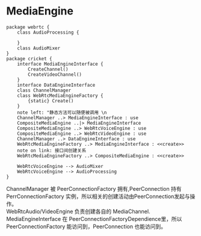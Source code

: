 # MediaEngine
```plantuml
package webrtc {
    class AudioProcessing {

    }
    class AudioMixer
}
package cricket {
    interface MediaEngineInterface {
        CreateChannel()
        CreateVideoChannel()
    }
    interface DataEngineInterface
    class ChannelManager
    class WebRtcMediaEngineFactory {
        {static} Create()
    }
    note left: "静态方法可以随便被调用 \n  
    ChannelManager ..> MediaEngineInterface : use
    CompositeMediaEngine ..|> MediaEngineInterface
    CompositeMediaEngine ..> WebRtcVoiceEngine : use
    CompositeMediaEngine ..> WebRtcVideoEngine : use
    ChannelManager ..> DataEngineInterface : use
    WebRtcMediaEngineFactory ..> MediaEngineInterface : <<create>> 
    note on link: 接口间创建关系
    WebRtcMediaEngineFactory ..> CompositeMediaEngine : <<create>>

    WebRtcVoiceEngine --> AudioMixer
    WebRtcVoiceEngine --> AudioProcessing
} 
```
ChannelManager 被 PeerConnectionFactory 拥有,PeerConnection 持有 PerrConnectionFactory 实例，所以相关的创建活动由PeerConnection发起与操作。  
WebRtcAudio/VideoEngine 负责创建各自的 MediaChannel.  
MediaEngineInterface 在 PeerConnectionFactoryDependience里，所以 PeerConnectionFactory 能访问到，PeerConnection 也能访问到。
